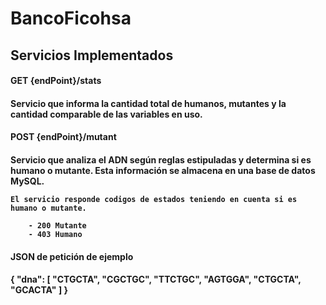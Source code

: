 # BancoFicohsa
<h2> Servicios Implementados</h2>

 <h4>GET {endPoint}/stats<h4>
	Servicio que informa la cantidad total de humanos, mutantes y la cantidad comparable de las variables en uso.
 
 <h4>POST {endPoint}/mutant<h4>
	Servicio que analiza el ADN según reglas estipuladas y determina si es humano o mutante. Esta información se almacena en una base de datos MySQL.
 
 
	El servicio responde codigos de estados teniendo en cuenta si es humano o mutante.
	
		- 200 Mutante
		- 403 Humano

 <h4>JSON de petición de ejemplo<h4	
	 <pre>
	 {
		"dna": [
			"CTGCTA", 
			"CGCTGC", 
			"TTCTGC", 
			"AGTGGA", 
			"CTGCTA", 
			"GCACTA"
		]
	}
 
